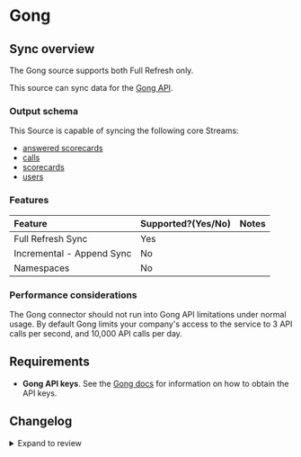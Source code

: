 # Gong

## Sync overview

The Gong source supports both Full Refresh only.

This source can sync data for the [Gong API](https://us-14321.app.gong.io/settings/api/documentation#overview).

### Output schema

This Source is capable of syncing the following core Streams:

- [answered scorecards](https://us-14321.app.gong.io/settings/api/documentation#post-/v2/stats/activity/scorecards)
- [calls](https://us-14321.app.gong.io/settings/api/documentation#get-/v2/calls)
- [scorecards](https://us-14321.app.gong.io/settings/api/documentation#get-/v2/settings/scorecards)
- [users](https://us-14321.app.gong.io/settings/api/documentation#get-/v2/users)

### Features

| Feature                   | Supported?\(Yes/No\) | Notes |
| :------------------------ | :------------------- | :---- |
| Full Refresh Sync         | Yes                  |       |
| Incremental - Append Sync | No                   |       |
| Namespaces                | No                   |       |

### Performance considerations

The Gong connector should not run into Gong API limitations under normal usage.
By default Gong limits your company's access to the service to 3 API calls per second, and 10,000 API calls per day.

## Requirements

- **Gong API keys**. See the [Gong docs](https://us-14321.app.gong.io/settings/api/documentation#overview) for information on how to obtain the API keys.

## Changelog

<details>
  <summary>Expand to review</summary>

| Version | Date       | Pull Request                                             | Subject                                                                         |
| :------ | :--------- | :------------------------------------------------------- | :------------------------------------------------------------------------------ |
| 0.1.7   | 2024-06-05 | [37169](https://github.com/airbytehq/airbyte/pull/38621) | Add extensive_calls stream                                                      |
| 0.1.6   | 2024-05-28 | [38596](https://github.com/airbytehq/airbyte/pull/38596) | Make connector compatible with builder                                          |
| 0.1.5   | 2024-04-19 | [37169](https://github.com/airbytehq/airbyte/pull/37169) | Updating to 0.80.0 CDK                                                          |
| 0.1.4   | 2024-04-18 | [37169](https://github.com/airbytehq/airbyte/pull/37169) | Manage dependencies with Poetry.                                                |
| 0.1.3   | 2024-04-15 | [37169](https://github.com/airbytehq/airbyte/pull/37169) | Base image migration: remove Dockerfile and use the python-connector-base image |
| 0.1.2   | 2024-04-12 | [37169](https://github.com/airbytehq/airbyte/pull/37169) | schema descriptions                                                             |
| 0.1.1   | 2024-02-05 | [34847](https://github.com/airbytehq/airbyte/pull/34847) | Adjust stream schemas and make ready for airbyte-lib                            |
| 0.1.0   | 2022-10-27 | [18819](https://github.com/airbytehq/airbyte/pull/18819) | Add Gong Source Connector                                                       |

</details>
